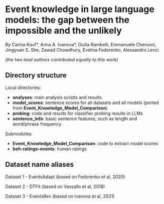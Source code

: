 # Event knowledge in large language models: the gap between the impossible and the unlikely

By Carina Kauf*, Anna A. Ivanova*, Giulia Rambelli, Emmanuele Chersoni, Jingyuan S. She, Zawad Chowdhury, Evelina Fedorenko, Alessandro Lenci

*(the two lead authors contributed equally to this work)*

## Directory structure

Local directories:
* **analyses**: main analysis scripts and results
* **model_scores**: sentence scores for all datasets and all models (ported from **Event_Knowledge_Model_Comparison**)
* **probing**: code and results for classifier probing results in LLMs
* **sentence_info**: basic sentence features, such as length and word/phrase frequency

Submodules:
* **Event_Knowledge_Model_Comparison**: code to extract model scores 
* **beh-ratings-events**: human ratings

## Dataset name aliases
Dataset 1 - EventsAdapt (based on Fedorenko et al, 2020)

Dataset 2 - DTFit (based on Vassallo et al, 2018)

Dataset 3 - EventsRev (based on Ivanova et al, 2021)
